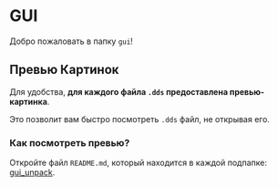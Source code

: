 # GUI

Добро пожаловать в папку `gui`!

## Превью Картинок

Для удобства, **для каждого файла `.dds` предоставлена превью-картинка**.

Это позволит вам быстро посмотреть `.dds` файл, не открывая его.

### Как посмотреть превью?

Откройте файл `README.md`, который находится в каждой подпапке: [gui_unpack](https://github.com/Aksel911/R2-Textures/tree/main/%5BGUI%5D%20%5BETC%5D%20R2%20KOREA%20OFF%20COLLECTION/%5BEVERYTHING%5D%20R2%20KOREA%20OFF%2012.12.2023/gui/gui_unpack).
